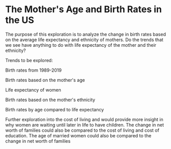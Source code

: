 # The Mother's Age and Birth Rates in the US

The purpose of this exploration is to analyze the change in birth rates based on the average life expectancy and ethnicity of mothers. Do the trends that we see have anything to do with life expectancy of the mother and their ethnicity?

Trends to be explored:

  Birth rates from 1989-2019
  
  Birth rates based on the mother's age
  
  Life expectancy of women
  
  Birth rates based on the mother's ethnicity
  
  Birth rates by age compared to life expectancy


Further exploration into the cost of living and would provide more insight in why women are waiting until later in life to have children. The change in net worth of families could also be compared to the cost of living and cost of education. The age of married women could also be compared to the change in net worth of families